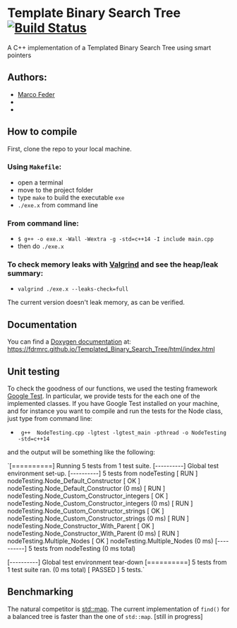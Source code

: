 # Template Binary Search Tree [![Build Status](https://travis-ci.com/fdrmrc/Templated_Binary_Search_Tree.svg?branch=main)](https://travis-ci.com/github/fdrmrc/Templated_Binary_Search_Tree)

A C++ implementation of a Templated Binary Search Tree using smart pointers

## Authors:

- [Marco Feder](mailto:marco.feder@sissa.it)
- 
-

## How to compile
First, clone the repo to your local machine.

### Using `Makefile`:
- open a terminal
- move to the project folder
- type `make` to build the executable `exe`
- `./exe.x` from command line

### From command line:
- `$ g++ -o exe.x -Wall -Wextra -g -std=c++14 -I include main.cpp`
- then do `./exe.x`

### To check memory leaks with [Valgrind](https://valgrind.org) and see the heap/leak summary:
- `valgrind ./exe.x --leaks-check=full`

The current version doesn't leak memory, as can be verified.

## Documentation
You can find a [Doxygen documentation](https://www.doxygen.nl/index.html) at: https://fdrmrc.github.io/Templated_Binary_Search_Tree/html/index.html




## Unit testing
To check the goodness of our functions, we used the testing framework [Google Test](https://github.com/google/googletest). In particular, we provide tests for the each one of the implemented classes. If you have Google Test installed on your machine, and for instance you want to compile and run the tests for the Node class, just type from command line:

- ` g++  NodeTesting.cpp -lgtest -lgtest_main -pthread -o NodeTesting -std=c++14`

and the output will be something like the following:

`[==========] Running 5 tests from 1 test suite.
[----------] Global test environment set-up.
[----------] 5 tests from nodeTesting
[ RUN      ] nodeTesting.Node_Default_Constructor
[       OK ] nodeTesting.Node_Default_Constructor (0 ms)
[ RUN      ] nodeTesting.Node_Custom_Constructor_integers
[       OK ] nodeTesting.Node_Custom_Constructor_integers (0 ms)
[ RUN      ] nodeTesting.Node_Custom_Constructor_strings
[       OK ] nodeTesting.Node_Custom_Constructor_strings (0 ms)
[ RUN      ] nodeTesting.Node_Constructor_With_Parent
[       OK ] nodeTesting.Node_Constructor_With_Parent (0 ms)
[ RUN      ] nodeTesting.Multiple_Nodes
[       OK ] nodeTesting.Multiple_Nodes (0 ms)
[----------] 5 tests from nodeTesting (0 ms total)

[----------] Global test environment tear-down
[==========] 5 tests from 1 test suite ran. (0 ms total)
[  PASSED  ] 5 tests.`





## Benchmarking

The natural competitor is [std::map](https://en.cppreference.com/w/cpp/container/map). The current implementation of `find()` for a balanced tree is faster than the one of `std::map`. [still in progress]
 
